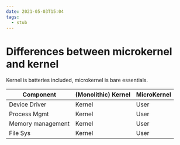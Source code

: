 ```yaml
---
date: 2021-05-03T15:04
tags: 
  - stub
---
```


# Differences between microkernel and kernel

Kernel is batteries included, microkernel is bare essentials.

| Component         | (Monolithic) Kernel | MicroKernel |
|-------------------|---------------------|-------------|
| Device Driver     | Kernel              | User        |
| Process Mgmt      | Kernel              | User        |
| Memory management | Kernel              | User        |
| File Sys          | Kernel              | User        |
